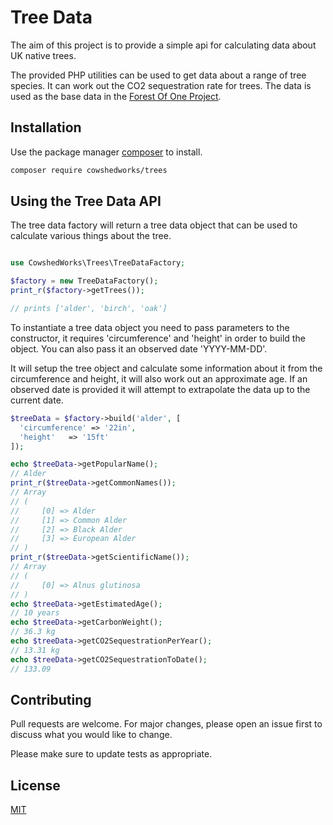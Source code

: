 # Tree Data

The aim of this project is to provide a simple api for calculating data about UK native trees.

The provided PHP utilities can be used to get data about a range of tree species. It can work out the CO2 sequestration rate for trees. The data is used as the base data in the [Forest Of One Project](https://forest-of-one.org/).

## Installation

Use the package manager [composer](https://getcomposer.org/) to install.

```bash
composer require cowshedworks/trees
```

## Using the Tree Data API

The tree data factory will return a tree data object that can be used to calculate various things about the tree.

```PHP

use CowshedWorks\Trees\TreeDataFactory;

$factory = new TreeDataFactory();
print_r($factory->getTrees());

// prints ['alder', 'birch', 'oak']
```

To instantiate a tree data object you need to pass parameters to the constructor, it requires 'circumference' and 'height' in order to build the object. You can also pass it an observed date 'YYYY-MM-DD'.

It will setup the tree object and calculate some information about it from the circumference and height, it will also work out an approximate age. If an observed date is provided it will attempt to extrapolate the data up to the current date.

```PHP
$treeData = $factory->build('alder', [
  'circumference' => '22in',
  'height'   => '15ft'
]);

echo $treeData->getPopularName();
// Alder
print_r($treeData->getCommonNames());
// Array
// (
//     [0] => Alder
//     [1] => Common Alder
//     [2] => Black Alder
//     [3] => European Alder
// )
print_r($treeData->getScientificName());
// Array
// (
//     [0] => Alnus glutinosa
// )
echo $treeData->getEstimatedAge();
// 10 years
echo $treeData->getCarbonWeight();
// 36.3 kg
echo $treeData->getCO2SequestrationPerYear();
// 13.31 kg
echo $treeData->getCO2SequestrationToDate();
// 133.09
```


## Contributing
Pull requests are welcome. For major changes, please open an issue first to discuss what you would like to change.

Please make sure to update tests as appropriate.

## License
[MIT](https://choosealicense.com/licenses/mit/)
